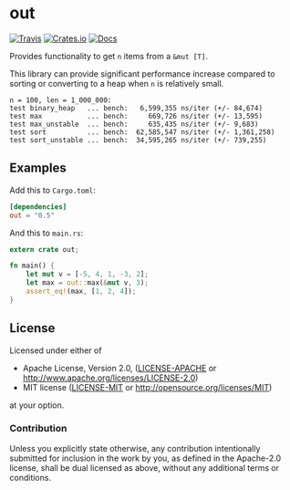 # out
[![Travis](https://travis-ci.org/evenorog/out.svg?branch=master)](https://travis-ci.org/evenorog/out)
[![Crates.io](https://img.shields.io/crates/v/out.svg)](https://crates.io/crates/out)
[![Docs](https://docs.rs/out/badge.svg)](https://docs.rs/out)

Provides functionality to get `n` items from a `&mut [T]`.

This library can provide significant performance increase compared to sorting or 
converting to a heap when `n` is relatively small.

```
n = 100, len = 1_000_000:
test binary_heap   ... bench:   6,599,355 ns/iter (+/- 84,674)
test max           ... bench:     669,726 ns/iter (+/- 13,595)
test max_unstable  ... bench:     635,435 ns/iter (+/- 9,683)
test sort          ... bench:  62,585,547 ns/iter (+/- 1,361,258)
test sort_unstable ... bench:  34,595,265 ns/iter (+/- 739,255)
```

## Examples

Add this to `Cargo.toml`:

```toml
[dependencies]
out = "0.5"
```

And this to `main.rs`:

```rust
extern crate out;

fn main() {
    let mut v = [-5, 4, 1, -3, 2];
    let max = out::max(&mut v, 3);
    assert_eq!(max, [1, 2, 4]);
}
```

## License

Licensed under either of

 * Apache License, Version 2.0, ([LICENSE-APACHE](LICENSE-APACHE) or http://www.apache.org/licenses/LICENSE-2.0)
 * MIT license ([LICENSE-MIT](LICENSE-MIT) or http://opensource.org/licenses/MIT)

at your option.

### Contribution

Unless you explicitly state otherwise, any contribution intentionally submitted
for inclusion in the work by you, as defined in the Apache-2.0 license, shall be dual licensed as above, without any
additional terms or conditions.
